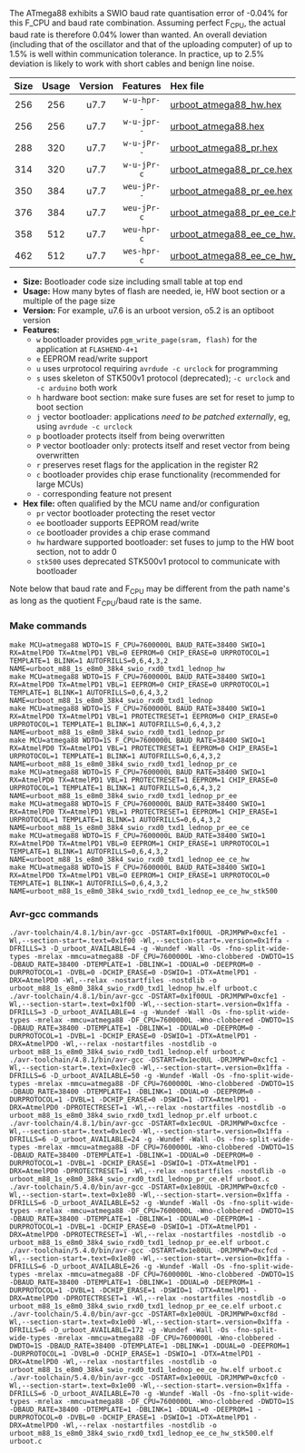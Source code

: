 The ATmega88 exhibits a SWIO baud rate quantisation error of -0.04% for this F_CPU and baud rate combination. Assuming perfect F<sub>CPU</sub>, the actual baud rate is therefore 0.04% lower than wanted. An overall deviation (including that of the oscillator and that of the uploading computer) of up to 1.5% is well within communication tolerance. In practice, up to 2.5% deviation is likely to work with short cables and benign line noise.

|Size|Usage|Version|Features|Hex file|
|:-:|:-:|:-:|:-:|:--|
|256|256|u7.7|`w-u-hpr--`|[urboot_atmega88_hw.hex](https://raw.githubusercontent.com/stefanrueger/urboot.hex/main/cores/minicore/atmega88/watchdog_1_s/internal_oscillator/7600000_hz/38400_baud/uart0_rxd0_txd1/lednop/urboot_atmega88_hw.hex)|
|256|256|u7.7|`w-u-jpr--`|[urboot_atmega88.hex](https://raw.githubusercontent.com/stefanrueger/urboot.hex/main/cores/minicore/atmega88/watchdog_1_s/internal_oscillator/7600000_hz/38400_baud/uart0_rxd0_txd1/lednop/urboot_atmega88.hex)|
|288|320|u7.7|`w-u-jPr--`|[urboot_atmega88_pr.hex](https://raw.githubusercontent.com/stefanrueger/urboot.hex/main/cores/minicore/atmega88/watchdog_1_s/internal_oscillator/7600000_hz/38400_baud/uart0_rxd0_txd1/lednop/urboot_atmega88_pr.hex)|
|314|320|u7.7|`w-u-jPr-c`|[urboot_atmega88_pr_ce.hex](https://raw.githubusercontent.com/stefanrueger/urboot.hex/main/cores/minicore/atmega88/watchdog_1_s/internal_oscillator/7600000_hz/38400_baud/uart0_rxd0_txd1/lednop/urboot_atmega88_pr_ce.hex)|
|350|384|u7.7|`weu-jPr--`|[urboot_atmega88_pr_ee.hex](https://raw.githubusercontent.com/stefanrueger/urboot.hex/main/cores/minicore/atmega88/watchdog_1_s/internal_oscillator/7600000_hz/38400_baud/uart0_rxd0_txd1/lednop/urboot_atmega88_pr_ee.hex)|
|376|384|u7.7|`weu-jPr-c`|[urboot_atmega88_pr_ee_ce.hex](https://raw.githubusercontent.com/stefanrueger/urboot.hex/main/cores/minicore/atmega88/watchdog_1_s/internal_oscillator/7600000_hz/38400_baud/uart0_rxd0_txd1/lednop/urboot_atmega88_pr_ee_ce.hex)|
|358|512|u7.7|`weu-hpr-c`|[urboot_atmega88_ee_ce_hw.hex](https://raw.githubusercontent.com/stefanrueger/urboot.hex/main/cores/minicore/atmega88/watchdog_1_s/internal_oscillator/7600000_hz/38400_baud/uart0_rxd0_txd1/lednop/urboot_atmega88_ee_ce_hw.hex)|
|462|512|u7.7|`wes-hpr-c`|[urboot_atmega88_ee_ce_hw_stk500.hex](https://raw.githubusercontent.com/stefanrueger/urboot.hex/main/cores/minicore/atmega88/watchdog_1_s/internal_oscillator/7600000_hz/38400_baud/uart0_rxd0_txd1/lednop/urboot_atmega88_ee_ce_hw_stk500.hex)|

- **Size:** Bootloader code size including small table at top end
- **Usage:** How many bytes of flash are needed, ie, HW boot section or a multiple of the page size
- **Version:** For example, u7.6 is an urboot version, o5.2 is an optiboot version
- **Features:**
  + `w` bootloader provides `pgm_write_page(sram, flash)` for the application at `FLASHEND-4+1`
  + `e` EEPROM read/write support
  + `u` uses urprotocol requiring `avrdude -c urclock` for programming
  + `s` uses skeleton of STK500v1 protocol (deprecated); `-c urclock` and `-c arduino` both work
  + `h` hardware boot section: make sure fuses are set for reset to jump to boot section
  + `j` vector bootloader: applications *need to be patched externally*, eg, using `avrdude -c urclock`
  + `p` bootloader protects itself from being overwritten
  + `P` vector bootloader only: protects itself and reset vector from being overwritten
  + `r` preserves reset flags for the application in the register R2
  + `c` bootloader provides chip erase functionality (recommended for large MCUs)
  + `-` corresponding feature not present
- **Hex file:** often qualified by the MCU name and/or configuration
  + `pr` vector bootloader protecting the reset vector
  + `ee` bootloader supports EEPROM read/write
  + `ce` bootloader provides a chip erase command
  + `hw` hardware supported bootloader: set fuses to jump to the HW boot section, not to addr 0
  + `stk500` uses deprecated STK500v1 protocol to communicate with bootloader


Note below that baud rate and F<sub>CPU</sub> may be different from the path name's as long as the quotient F<sub>CPU</sub>/baud rate is the same.

### Make commands
```
make MCU=atmega88 WDTO=1S F_CPU=7600000L BAUD_RATE=38400 SWIO=1 RX=AtmelPD0 TX=AtmelPD1 VBL=0 EEPROM=0 CHIP_ERASE=0 URPROTOCOL=1 TEMPLATE=1 BLINK=1 AUTOFRILLS=0,6,4,3,2 NAME=urboot_m88_1s_e8m0_38k4_swio_rxd0_txd1_lednop_hw
make MCU=atmega88 WDTO=1S F_CPU=7600000L BAUD_RATE=38400 SWIO=1 RX=AtmelPD0 TX=AtmelPD1 VBL=1 EEPROM=0 CHIP_ERASE=0 URPROTOCOL=1 TEMPLATE=1 BLINK=1 AUTOFRILLS=0,6,4,3,2 NAME=urboot_m88_1s_e8m0_38k4_swio_rxd0_txd1_lednop
make MCU=atmega88 WDTO=1S F_CPU=7600000L BAUD_RATE=38400 SWIO=1 RX=AtmelPD0 TX=AtmelPD1 VBL=1 PROTECTRESET=1 EEPROM=0 CHIP_ERASE=0 URPROTOCOL=1 TEMPLATE=1 BLINK=1 AUTOFRILLS=0,6,4,3,2 NAME=urboot_m88_1s_e8m0_38k4_swio_rxd0_txd1_lednop_pr
make MCU=atmega88 WDTO=1S F_CPU=7600000L BAUD_RATE=38400 SWIO=1 RX=AtmelPD0 TX=AtmelPD1 VBL=1 PROTECTRESET=1 EEPROM=0 CHIP_ERASE=1 URPROTOCOL=1 TEMPLATE=1 BLINK=1 AUTOFRILLS=0,6,4,3,2 NAME=urboot_m88_1s_e8m0_38k4_swio_rxd0_txd1_lednop_pr_ce
make MCU=atmega88 WDTO=1S F_CPU=7600000L BAUD_RATE=38400 SWIO=1 RX=AtmelPD0 TX=AtmelPD1 VBL=1 PROTECTRESET=1 EEPROM=1 CHIP_ERASE=0 URPROTOCOL=1 TEMPLATE=1 BLINK=1 AUTOFRILLS=0,6,4,3,2 NAME=urboot_m88_1s_e8m0_38k4_swio_rxd0_txd1_lednop_pr_ee
make MCU=atmega88 WDTO=1S F_CPU=7600000L BAUD_RATE=38400 SWIO=1 RX=AtmelPD0 TX=AtmelPD1 VBL=1 PROTECTRESET=1 EEPROM=1 CHIP_ERASE=1 URPROTOCOL=1 TEMPLATE=1 BLINK=1 AUTOFRILLS=0,6,4,3,2 NAME=urboot_m88_1s_e8m0_38k4_swio_rxd0_txd1_lednop_pr_ee_ce
make MCU=atmega88 WDTO=1S F_CPU=7600000L BAUD_RATE=38400 SWIO=1 RX=AtmelPD0 TX=AtmelPD1 VBL=0 EEPROM=1 CHIP_ERASE=1 URPROTOCOL=1 TEMPLATE=1 BLINK=1 AUTOFRILLS=0,6,4,3,2 NAME=urboot_m88_1s_e8m0_38k4_swio_rxd0_txd1_lednop_ee_ce_hw
make MCU=atmega88 WDTO=1S F_CPU=7600000L BAUD_RATE=38400 SWIO=1 RX=AtmelPD0 TX=AtmelPD1 VBL=0 EEPROM=1 CHIP_ERASE=1 URPROTOCOL=0 TEMPLATE=1 BLINK=1 AUTOFRILLS=0,6,4,3,2 NAME=urboot_m88_1s_e8m0_38k4_swio_rxd0_txd1_lednop_ee_ce_hw_stk500
```

### Avr-gcc commands
```
./avr-toolchain/4.8.1/bin/avr-gcc -DSTART=0x1f00UL -DRJMPWP=0xcfe1 -Wl,--section-start=.text=0x1f00 -Wl,--section-start=.version=0x1ffa -DFRILLS=3 -D_urboot_AVAILABLE=4 -g -Wundef -Wall -Os -fno-split-wide-types -mrelax -mmcu=atmega88 -DF_CPU=7600000L -Wno-clobbered -DWDTO=1S -DBAUD_RATE=38400 -DTEMPLATE=1 -DBLINK=1 -DDUAL=0 -DEEPROM=0 -DURPROTOCOL=1 -DVBL=0 -DCHIP_ERASE=0 -DSWIO=1 -DTX=AtmelPD1 -DRX=AtmelPD0 -Wl,--relax -nostartfiles -nostdlib -o urboot_m88_1s_e8m0_38k4_swio_rxd0_txd1_lednop_hw.elf urboot.c
./avr-toolchain/4.8.1/bin/avr-gcc -DSTART=0x1f00UL -DRJMPWP=0xcfe1 -Wl,--section-start=.text=0x1f00 -Wl,--section-start=.version=0x1ffa -DFRILLS=3 -D_urboot_AVAILABLE=4 -g -Wundef -Wall -Os -fno-split-wide-types -mrelax -mmcu=atmega88 -DF_CPU=7600000L -Wno-clobbered -DWDTO=1S -DBAUD_RATE=38400 -DTEMPLATE=1 -DBLINK=1 -DDUAL=0 -DEEPROM=0 -DURPROTOCOL=1 -DVBL=1 -DCHIP_ERASE=0 -DSWIO=1 -DTX=AtmelPD1 -DRX=AtmelPD0 -Wl,--relax -nostartfiles -nostdlib -o urboot_m88_1s_e8m0_38k4_swio_rxd0_txd1_lednop.elf urboot.c
./avr-toolchain/4.8.1/bin/avr-gcc -DSTART=0x1ec0UL -DRJMPWP=0xcfc1 -Wl,--section-start=.text=0x1ec0 -Wl,--section-start=.version=0x1ffa -DFRILLS=6 -D_urboot_AVAILABLE=50 -g -Wundef -Wall -Os -fno-split-wide-types -mrelax -mmcu=atmega88 -DF_CPU=7600000L -Wno-clobbered -DWDTO=1S -DBAUD_RATE=38400 -DTEMPLATE=1 -DBLINK=1 -DDUAL=0 -DEEPROM=0 -DURPROTOCOL=1 -DVBL=1 -DCHIP_ERASE=0 -DSWIO=1 -DTX=AtmelPD1 -DRX=AtmelPD0 -DPROTECTRESET=1 -Wl,--relax -nostartfiles -nostdlib -o urboot_m88_1s_e8m0_38k4_swio_rxd0_txd1_lednop_pr.elf urboot.c
./avr-toolchain/4.8.1/bin/avr-gcc -DSTART=0x1ec0UL -DRJMPWP=0xcfce -Wl,--section-start=.text=0x1ec0 -Wl,--section-start=.version=0x1ffa -DFRILLS=6 -D_urboot_AVAILABLE=24 -g -Wundef -Wall -Os -fno-split-wide-types -mrelax -mmcu=atmega88 -DF_CPU=7600000L -Wno-clobbered -DWDTO=1S -DBAUD_RATE=38400 -DTEMPLATE=1 -DBLINK=1 -DDUAL=0 -DEEPROM=0 -DURPROTOCOL=1 -DVBL=1 -DCHIP_ERASE=1 -DSWIO=1 -DTX=AtmelPD1 -DRX=AtmelPD0 -DPROTECTRESET=1 -Wl,--relax -nostartfiles -nostdlib -o urboot_m88_1s_e8m0_38k4_swio_rxd0_txd1_lednop_pr_ce.elf urboot.c
./avr-toolchain/5.4.0/bin/avr-gcc -DSTART=0x1e80UL -DRJMPWP=0xcfc0 -Wl,--section-start=.text=0x1e80 -Wl,--section-start=.version=0x1ffa -DFRILLS=6 -D_urboot_AVAILABLE=52 -g -Wundef -Wall -Os -fno-split-wide-types -mrelax -mmcu=atmega88 -DF_CPU=7600000L -Wno-clobbered -DWDTO=1S -DBAUD_RATE=38400 -DTEMPLATE=1 -DBLINK=1 -DDUAL=0 -DEEPROM=1 -DURPROTOCOL=1 -DVBL=1 -DCHIP_ERASE=0 -DSWIO=1 -DTX=AtmelPD1 -DRX=AtmelPD0 -DPROTECTRESET=1 -Wl,--relax -nostartfiles -nostdlib -o urboot_m88_1s_e8m0_38k4_swio_rxd0_txd1_lednop_pr_ee.elf urboot.c
./avr-toolchain/5.4.0/bin/avr-gcc -DSTART=0x1e80UL -DRJMPWP=0xcfcd -Wl,--section-start=.text=0x1e80 -Wl,--section-start=.version=0x1ffa -DFRILLS=6 -D_urboot_AVAILABLE=26 -g -Wundef -Wall -Os -fno-split-wide-types -mrelax -mmcu=atmega88 -DF_CPU=7600000L -Wno-clobbered -DWDTO=1S -DBAUD_RATE=38400 -DTEMPLATE=1 -DBLINK=1 -DDUAL=0 -DEEPROM=1 -DURPROTOCOL=1 -DVBL=1 -DCHIP_ERASE=1 -DSWIO=1 -DTX=AtmelPD1 -DRX=AtmelPD0 -DPROTECTRESET=1 -Wl,--relax -nostartfiles -nostdlib -o urboot_m88_1s_e8m0_38k4_swio_rxd0_txd1_lednop_pr_ee_ce.elf urboot.c
./avr-toolchain/5.4.0/bin/avr-gcc -DSTART=0x1e00UL -DRJMPWP=0xcf8d -Wl,--section-start=.text=0x1e00 -Wl,--section-start=.version=0x1ffa -DFRILLS=6 -D_urboot_AVAILABLE=172 -g -Wundef -Wall -Os -fno-split-wide-types -mrelax -mmcu=atmega88 -DF_CPU=7600000L -Wno-clobbered -DWDTO=1S -DBAUD_RATE=38400 -DTEMPLATE=1 -DBLINK=1 -DDUAL=0 -DEEPROM=1 -DURPROTOCOL=1 -DVBL=0 -DCHIP_ERASE=1 -DSWIO=1 -DTX=AtmelPD1 -DRX=AtmelPD0 -Wl,--relax -nostartfiles -nostdlib -o urboot_m88_1s_e8m0_38k4_swio_rxd0_txd1_lednop_ee_ce_hw.elf urboot.c
./avr-toolchain/5.4.0/bin/avr-gcc -DSTART=0x1e00UL -DRJMPWP=0xcfc0 -Wl,--section-start=.text=0x1e00 -Wl,--section-start=.version=0x1ffa -DFRILLS=6 -D_urboot_AVAILABLE=70 -g -Wundef -Wall -Os -fno-split-wide-types -mrelax -mmcu=atmega88 -DF_CPU=7600000L -Wno-clobbered -DWDTO=1S -DBAUD_RATE=38400 -DTEMPLATE=1 -DBLINK=1 -DDUAL=0 -DEEPROM=1 -DURPROTOCOL=0 -DVBL=0 -DCHIP_ERASE=1 -DSWIO=1 -DTX=AtmelPD1 -DRX=AtmelPD0 -Wl,--relax -nostartfiles -nostdlib -o urboot_m88_1s_e8m0_38k4_swio_rxd0_txd1_lednop_ee_ce_hw_stk500.elf urboot.c
```

